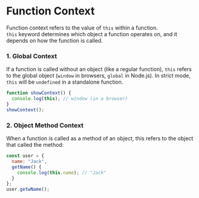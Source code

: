 # Function Context

Function context refers to the value of `this` within a function.  
`this` keyword determines which object a function operates on, and it depends on how the function is called.

### 1. Global Context
If a function is called without an object (like a regular function), `this` refers to the global object (`window` in browsers, `global` in Node.js). In strict mode, `this` will be `undefined` in a standalone function.
```js
function showContext() {
  console.log(this); // window (in a browser)
}
showContext();
```

### 2. Object Method Context
When a function is called as a method of an object, this refers to the object that called the method:
```js
const user = {
  name: "Jack",
  getName() {
    console.log(this.name); // "Jack"
  }
};
user.getwName();
```
